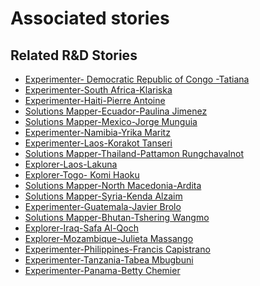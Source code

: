 # Associated stories

<!-- !!DO NOT REMOVE!! start autogenerated hyperlinks -->
## Related R&D Stories
- [Experimenter\- Democratic Republic of Congo \-Tatiana](/stories/?doc=Experimenters_COD)
- [Experimenter\-South Africa\-Klariska ](/stories/?doc=Experimenters_ZAF)
- [Experimenter\-Haiti\-Pierre Antoine](/stories/?doc=Experimenters_HTI)
- [Solutions Mapper\-Ecuador\-Paulina Jimenez](/stories/?doc=SolutionMappers_ECU)
- [Solutions Mapper\-Mexico\-Jorge Munguia](/stories/?doc=SolutionMappers_MEX)
- [Experimenter\-Namibia\-Yrika Maritz](/stories/?doc=Experimenters_NAM)
- [Experimenter\-Laos\-Korakot Tanseri](/stories/?doc=Experimenters_LAO)
- [Solutions Mapper\-Thailand\-Pattamon Rungchavalnot  ](/stories/?doc=SolutionMappers_THA)
- [Explorer\-Laos\-Lakuna](/stories/?doc=Explorers_LAO)
- [Explorer\-Togo\- Komi Haoku](/stories/?doc=Explorers_TGO)
- [Solutions Mapper\-North Macedonia\-Ardita](/stories/?doc=SolutionMappers_MKD)
- [Solutions Mapper\-Syria\-Kenda Alzaim](/stories/?doc=SolutionMappers_SYR)
- [Experimenter\-Guatemala\-Javier Brolo](/stories/?doc=Experimenters_GTM)
- [Solutions Mapper\-Bhutan\-Tshering Wangmo](/stories/?doc=SolutionMappers_BTN)
- [Explorer\-Iraq\-Safa Al\-Qoch](/stories/?doc=Explorers_IRQ)
- [Explorer\-Mozambique\-Julieta Massango](/stories/?doc=Explorers_MOZ)
- [Experimenter\-Philippines\-Francis Capistrano](/stories/?doc=Experimenters_PHL)
- [Experimenter\-Tanzania\-Tabea Mbugbuni](/stories/?doc=Experimenters_TZA)
- [Experimenter\-Panama\-Betty Chemier](/stories/?doc=Experimenters_PAN)
<!-- !!DO NOT REMOVE!! end autogenerated hyperlinks -->